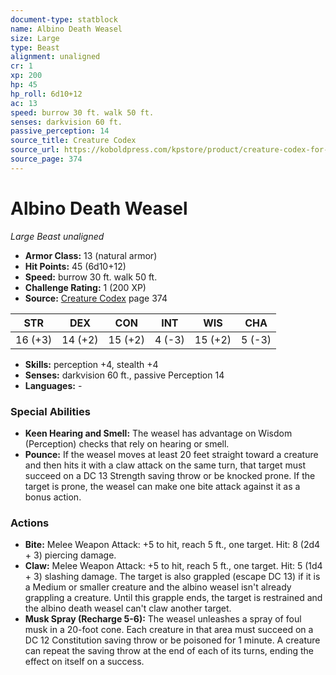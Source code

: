 ```yaml
---
document-type: statblock
name: Albino Death Weasel
size: Large
type: Beast
alignment: unaligned
cr: 1
xp: 200
hp: 45
hp_roll: 6d10+12
ac: 13
speed: burrow 30 ft. walk 50 ft.
senses: darkvision 60 ft. 
passive_perception: 14
source_title: Creature Codex
source_url: https://koboldpress.com/kpstore/product/creature-codex-for-5th-edition-dnd
source_page: 374
---
```


# Albino Death Weasel

*Large* *Beast* *unaligned*

- **Armor Class:** 13 (natural armor)
- **Hit Points:** 45 (6d10+12)
- **Speed:** burrow 30 ft. walk 50 ft.
- **Challenge Rating:** 1 (200 XP)
- **Source:** [Creature Codex](https://koboldpress.com/kpstore/product/creature-codex-for-5th-edition-dnd) page 374

| STR | DEX | CON | INT | WIS | CHA |
| --- | --- | --- | --- | --- | --- |
| 16 (+3) | 14 (+2) | 15 (+2) | 4 (-3) | 15 (+2) | 5 (-3) |

- **Skills:** perception +4, stealth +4
- **Senses:** darkvision 60 ft., passive Perception 14
- **Languages:** -

### Special Abilities

- **Keen Hearing and Smell:** The weasel has advantage on Wisdom (Perception) checks that rely on hearing or smell.
- **Pounce:** If the weasel moves at least 20 feet straight toward a creature and then hits it with a claw attack on the same turn, that target must succeed on a DC 13 Strength saving throw or be knocked prone. If the target is prone, the weasel can make one bite attack against it as a bonus action.

### Actions

- **Bite:** Melee Weapon Attack: +5 to hit, reach 5 ft., one target. Hit: 8 (2d4 + 3) piercing damage.
- **Claw:** Melee Weapon Attack: +5 to hit, reach 5 ft., one target. Hit: 5 (1d4 + 3) slashing damage. The target is also grappled (escape DC 13) if it is a Medium or smaller creature and the albino weasel isn't already grappling a creature. Until this grapple ends, the target is restrained and the albino death weasel can't claw another target.
- **Musk Spray (Recharge 5-6):** The weasel unleashes a spray of foul musk in a 20-foot cone. Each creature in that area must succeed on a DC 12 Constitution saving throw or be poisoned for 1 minute. A creature can repeat the saving throw at the end of each of its turns, ending the effect on itself on a success.
